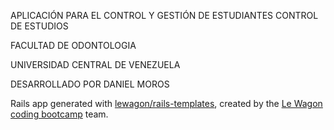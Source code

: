 
APLICACIÓN PARA EL CONTROL Y GESTIÓN DE ESTUDIANTES
CONTROL DE ESTUDIOS

FACULTAD DE ODONTOLOGIA

UNIVERSIDAD CENTRAL DE VENEZUELA

DESARROLLADO POR DANIEL MOROS

Rails app generated with [lewagon/rails-templates](https://github.com/lewagon/rails-templates), created by the [Le Wagon coding bootcamp](https://www.lewagon.com) team.
